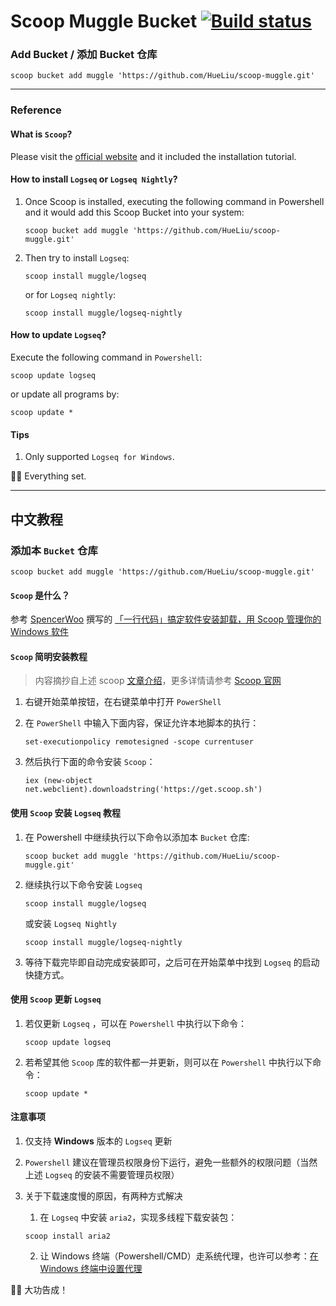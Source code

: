 # Scoop Muggle Bucket [![Build status](https://ci.appveyor.com/api/projects/status/eiyp2qhs11n83jo0/branch/master?svg=true)](https://ci.appveyor.com/project/Hue/scoop-muggle/branch/main)

### Add Bucket / 添加 Bucket 仓库

``` pwsh
scoop bucket add muggle 'https://github.com/HueLiu/scoop-muggle.git'
```

---

### Reference

#### What is `Scoop`?
Please visit the [official website](https://scoop.sh/) and it included the installation tutorial.

#### How to install `Logseq` or `Logseq Nightly`?
1. Once Scoop is installed, executing the following command in Powershell and it would add this Scoop Bucket into your system:

    ``` pwsh
    scoop bucket add muggle 'https://github.com/HueLiu/scoop-muggle.git'
    ```

2. Then try to install `Logseq`:

    ``` pwsh
    scoop install muggle/logseq
    ```
    or for `Logseq nightly`:

    ``` pwsh
    scoop install muggle/logseq-nightly
    ```

#### How to update `Logseq`?
Execute the following command in `Powershell`:

``` pwsh
scoop update logseq
```

or update all programs by:

``` pwsh
scoop update *
```

#### Tips
1. Only supported `Logseq for Windows`.

🎉🎉 Everything set.

---

## 中文教程

### 添加本 `Bucket` 仓库

``` pwsh
scoop bucket add muggle 'https://github.com/HueLiu/scoop-muggle.git'
```

#### `Scoop` 是什么？
参考 [SpencerWoo](https://sspai.com/u/spencerwoo/updates) 撰写的 [「一行代码」搞定软件安装卸载，用 Scoop 管理你的 Windows 软件](https://sspai.com/post/52496)

#### `Scoop` 简明安装教程
> 内容摘抄自上述 scoop [文章介绍](https://sspai.com/post/52496)，更多详情请参考 [Scoop 官网](https://scoop.sh/)

1. 右键开始菜单按钮，在右键菜单中打开 `PowerShell`
2. 在 `PowerShell` 中输入下面内容，保证允许本地脚本的执行：

    ``` pwsh
    set-executionpolicy remotesigned -scope currentuser
    ```

3. 然后执行下面的命令安装 `Scoop`：

    ``` pwsh
    iex (new-object net.webclient).downloadstring('https://get.scoop.sh')
    ```

#### 使用 `Scoop` 安装 `Logseq` 教程
1. 在 Powershell 中继续执行以下命令以添加本 `Bucket` 仓库:

    ``` pwsh
    scoop bucket add muggle 'https://github.com/HueLiu/scoop-muggle.git'
    ```

2. 继续执行以下命令安装 `Logseq`

    ``` pwsh
    scoop install muggle/logseq
    ```
    或安装 `Logseq Nightly`

    ``` pwsh
    scoop install muggle/logseq-nightly
    ```

3. 等待下载完毕即自动完成安装即可，之后可在开始菜单中找到 `Logseq` 的启动快捷方式。

#### 使用 `Scoop` 更新 `Logseq`
1. 若仅更新 `Logseq` ，可以在 `Powershell` 中执行以下命令：

    ``` pwsh
    scoop update logseq
    ```

2. 若希望其他 `Scoop` 库的软件都一并更新，则可以在 `Powershell` 中执行以下命令：

    ```  pwsh
    scoop update *
    ```

#### 注意事项
1. 仅支持 **Windows** 版本的 `Logseq` 更新
2. `Powershell` 建议在管理员权限身份下运行，避免一些额外的权限问题（当然上述 `Logseq` 的安装不需要管理员权限）
3. 关于下载速度慢的原因，有两种方式解决
    1. 在 `Logseq` 中安装 `aria2`，实现多线程下载安装包：

    ``` pwsh
    scoop install aria2
    ```

    2. 让 Windows 终端（Powershell/CMD）走系统代理，也许可以参考：[在 Windows 终端中设置代理](https://www.yixuju.cn/other/talking-about-proxy/)

🎉🎉 大功告成！
